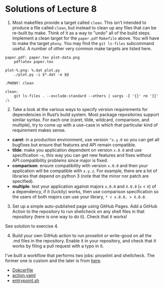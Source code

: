 # Solutions of Lecture 8

1. Most makefiles provide a target called `clean`. This isn’t intended to produce a file called `clean`, but instead to clean up any files that can be re-built by make. Think of it as a way to "undo" all of the build steps. Implement a clean target for the `paper.pdf` `Makefile` above. You will have to make the target `phony`. You may find the `git ls-files` subcommand useful. A number of other very common make targets are listed here.

```
paper.pdf: paper.tex plot-data.png
	pdflatex paper.tex

plot-%.png: %.dat plot.py
	./plot.py -i $*.dat -o $@

.PHONY: clean

clean:
	git ls-files . --exclude-standard --others | xargs -I '{}' rm '{}' ;\
```

2. Take a look at the various ways to specify version requirements for dependencies in Rust’s build system. Most package repositories support similar syntax. For each one (caret, tilde, wildcard, comparison, and multiple), try to come up with a use-case in which that particular kind of requirement makes sense.

- **caret**: in a production environment, use version `^x.y.0` so you can get all bugfixes but ensure that features and API remain compatible.
- **tilde**: make you application dependent on version `x.0.0` and use specification `~x`, this way you can get new features and fixes without API compatibility problems since major is fixed.
- **comparison**: ensure compatibility with version `x.0.0` and then your application will be compatible with `x.y.z`. For example, there are a lot of libraries that depend on python 3 (note that the minor nor patch are specified).
- **multiple**: test your application against majors `x.0.0` and `X.0.0` (`x` < `X`) of a dependency, if it (luckily) works, then use comparison specification so the users of both majors can use your library, `* < x.0.0, > X.0.0`.

3. Set up a simple auto-published page using GitHub Pages. Add a GitHub Action to the repository to run shellcheck on any shell files in that repository (here is one way to do it). Check that it works! 

See solution to exercise 4.

4. Build your own GitHub action to run proselint or write-good on all the .md files in the repository. Enable it in your repository, and check that it works by filing a pull request with a typo in it.

I've built a workflow that performs two jobs: proselint and shellcheck. The former one is custom and the later is from [here](https://github.com/marketplace/actions/shellcheck).

- [Dokcerfile](../../../.github/actions/proselint/Dockerfile)
- [action.yaml](../../../.github/actions/proselint/action.yaml)
- [entrypoint.sh](../../../.github/actions/proselint/entrypoint.sh)
